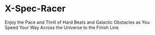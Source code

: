 # X-Spec-Racer
Enjoy the Pace and Thrill of Hard Beats and Galactic Obstacles as You Speed Your Way Across the Universe to the Finish Line
